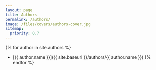 ```yaml
---
layout: page
title: Authors
permalink: /authors/
image: /files/covers/authors-cover.jpg
sitemap:
  priority: 0.7
---
```

{% for author in site.authors %}
* [{{ author.name }}]({{ site.baseurl }}/authors/{{ author.name }})
{% endfor %}
